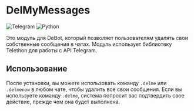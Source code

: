 # DelMyMessages
![Telegram](https://img.shields.io/badge/Telegram-2CA5E0?style=for-the-badge&logo=telegram&logoColor=white)
![Python](https://img.shields.io/badge/python-3670A0?style=for-the-badge&logo=python&logoColor=ffdd54)

Это модуль для DeBot, который позволяет пользователям удалять свои собственные сообщения в чатах. Модуль использует библиотеку Telethon для работы с API Telegram.

## Использование

После установки, вы можете использовать команду `.delme` или `.delmenow` в любом чате, чтобы удалить все свои сообщения. Если вы используете команду `.delme`, система попросит вас подтвердить свое действие, прежде чем она будет выполнена.
